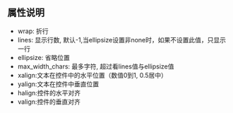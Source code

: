 ## 属性说明
- wrap: 折行
- lines: 显示行数, 默认-1,当ellipsize设置非none时，如果不设置此值，只显示一行
- ellipsize: 省略位置
- max_width_chars: 最多字符, 超过看lines值与ellipsize值
- xalign:文本在控件中的水平位置（数值0到1, 0.5居中）
- yalign:文本在控件中垂直位置
- halign:控件的水平对齐
- valign:控件的垂直对齐
  
